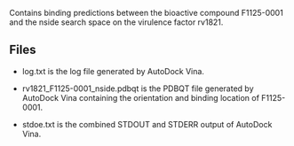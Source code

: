 Contains binding predictions between the bioactive compound F1125-0001 and the nside search space on the virulence factor rv1821.

## Files

- log.txt is the log file generated by AutoDock Vina.

- rv1821_F1125-0001_nside.pdbqt is the PDBQT file generated by AutoDock Vina containing the orientation and binding location of F1125-0001.

- stdoe.txt is the combined STDOUT and STDERR output of AutoDock Vina.

